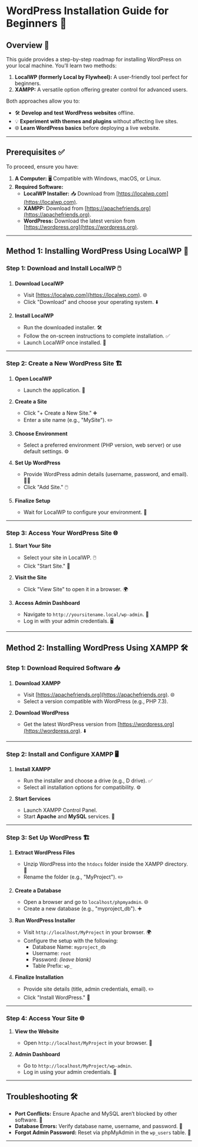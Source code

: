 # WordPress Installation Guide for Beginners 🚀

## Overview 🌟
This guide provides a step-by-step roadmap for installing WordPress on your local machine. You’ll learn two methods:
1. **LocalWP (formerly Local by Flywheel):** A user-friendly tool perfect for beginners.
2. **XAMPP:** A versatile option offering greater control for advanced users.

Both approaches allow you to:
- 🛠️ **Develop and test WordPress websites** offline.
- 💡 **Experiment with themes and plugins** without affecting live sites.
- 🌐 **Learn WordPress basics** before deploying a live website.

---

## Prerequisites ✅
To proceed, ensure you have:
1. **A Computer:** 🖥️ Compatible with Windows, macOS, or Linux.
2. **Required Software:**
   - **LocalWP Installer:** 📥 Download from [https://localwp.com](https://localwp.com).
   - **XAMPP:** Download from [https://apachefriends.org](https://apachefriends.org).
   - **WordPress:** Download the latest version from [https://wordpress.org](https://wordpress.org).

---

## Method 1: Installing WordPress Using LocalWP 📝

### Step 1: Download and Install LocalWP 🖱️
1. **Download LocalWP**
   - Visit [https://localwp.com](https://localwp.com). 🌐
   - Click "Download" and choose your operating system. ⬇️

2. **Install LocalWP**
   - Run the downloaded installer. 🛠️
   - Follow the on-screen instructions to complete installation. ✅
   - Launch LocalWP once installed. 🚀

---

### Step 2: Create a New WordPress Site 🏗️
1. **Open LocalWP**
   - Launch the application. 📂

2. **Create a Site**
   - Click "+ Create a New Site." ➕
   - Enter a site name (e.g., "MySite"). ✏️

3. **Choose Environment**
   - Select a preferred environment (PHP version, web server) or use default settings. ⚙️

4. **Set Up WordPress**
   - Provide WordPress admin details (username, password, and email). 🧑‍💻
   - Click "Add Site." 🖱️

5. **Finalize Setup**
   - Wait for LocalWP to configure your environment. 🎉

---

### Step 3: Access Your WordPress Site 🌐
1. **Start Your Site**
   - Select your site in LocalWP. 🖱️
   - Click "Start Site." 🚦

2. **Visit the Site**
   - Click "View Site" to open it in a browser. 🌍

3. **Access Admin Dashboard**
   - Navigate to `http://yoursitename.local/wp-admin`. 🔑
   - Log in with your admin credentials. 🖥️

---

## Method 2: Installing WordPress Using XAMPP 🛠️

### Step 1: Download Required Software 📥
1. **Download XAMPP**
   - Visit [https://apachefriends.org](https://apachefriends.org). 🌐
   - Select a version compatible with WordPress (e.g., PHP 7.3).

2. **Download WordPress**
   - Get the latest WordPress version from [https://wordpress.org](https://wordpress.org). ⬇️

---

### Step 2: Install and Configure XAMPP 🖥️
1. **Install XAMPP**
   - Run the installer and choose a drive (e.g., D drive). ✅
   - Select all installation options for compatibility. ⚙️

2. **Start Services**
   - Launch XAMPP Control Panel.
   - Start **Apache** and **MySQL** services. 🚦

---

### Step 3: Set Up WordPress 🏗️
1. **Extract WordPress Files**
   - Unzip WordPress into the `htdocs` folder inside the XAMPP directory. 📂
   - Rename the folder (e.g., "MyProject"). ✏️

2. **Create a Database**
   - Open a browser and go to `localhost/phpmyadmin`. 🌐
   - Create a new database (e.g., "myproject_db"). ➕

3. **Run WordPress Installer**
   - Visit `http://localhost/MyProject` in your browser. 🌍
   - Configure the setup with the following:
     - Database Name: `myproject_db`
     - Username: `root`
     - Password: *(leave blank)*
     - Table Prefix: `wp_`

4. **Finalize Installation**
   - Provide site details (title, admin credentials, email). ✏️
   - Click "Install WordPress." 🎉

---

### Step 4: Access Your Site 🌐
1. **View the Website**
   - Open `http://localhost/MyProject` in your browser. 🚀

2. **Admin Dashboard**
   - Go to `http://localhost/MyProject/wp-admin`.
   - Log in using your admin credentials. 🔐

---

## Troubleshooting 🛠️
- **Port Conflicts:** Ensure Apache and MySQL aren’t blocked by other software. 🔌
- **Database Errors:** Verify database name, username, and password. 🧾
- **Forgot Admin Password:** Reset via phpMyAdmin in the `wp_users` table. 🔑

---
